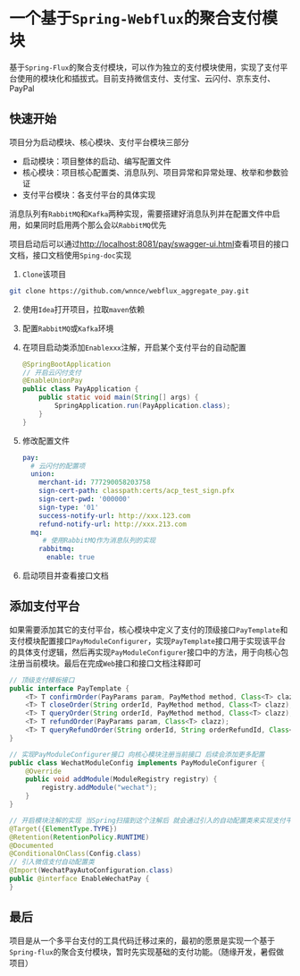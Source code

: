 # 一个基于`Spring-Webflux`的聚合支付模块

基于`Spring-Flux`的聚合支付模块，可以作为独立的支付模块使用，实现了支付平台使用的模块化和插拔式。目前支持微信支付、支付宝、云闪付、京东支付、PayPal

## 快速开始

项目分为启动模块、核心模块、支付平台模块三部分

- 启动模块：项目整体的启动、编写配置文件
- 核心模块：项目核心配置类、消息队列、项目异常和异常处理、枚举和参数验证
- 支付平台模块：各支付平台的具体实现

消息队列有`RabbitMQ`和`Kafka`两种实现，需要搭建好消息队列并在配置文件中启用，如果同时启用两个那么会以`RabbitMQ`优先

项目启动后可以通过[http://localhost:8081/pay/swagger-ui.html](http://localhost:8081/pay/swagger-ui.html)查看项目的接口文档，接口文档使用`Sping-doc`实现

1. `Clone`该项目

```bash
git clone https://github.com/wnnce/webflux_aggregate_pay.git
```

2. 使用`Idea`打开项目，拉取`maven`依赖

3. 配置`RabbitMQ`或`Kafka`环境

4. 在项目启动类添加`Enablexxx`注解，开启某个支付平台的自动配置

   ```java
   @SpringBootApplication
   // 开启云闪付支付
   @EnableUnionPay
   public class PayApplication {
       public static void main(String[] args) {
           SpringApplication.run(PayApplication.class);
       }
   }
   ```

5. 修改配置文件

   ```yaml
   pay:
     # 云闪付的配置项
     union:
       merchant-id: 777290058203758
       sign-cert-path: classpath:certs/acp_test_sign.pfx
       sign-cert-pwd: '000000'
       sign-type: '01'
       success-notify-url: http://xxx.123.com
       refund-notify-url: http://xxx.213.com
     mq:
     	# 使用RabbitMQ作为消息队列的实现
       rabbitmq:
         enable: true
   ```

6. 启动项目并查看接口文档

## 添加支付平台

如果需要添加其它的支付平台，核心模块中定义了支付的顶级接口`PayTemplate`和支付模块配置接口`PayModuleConfigurer`，实现`PayTemplate`接口用于实现该平台的具体支付逻辑，然后再实现`PayModuleConfigurer`接口中的方法，用于向核心包注册当前模块。最后在完成`Web`接口和接口文档注释即可

```java
// 顶级支付模板接口
public interface PayTemplate {
    <T> T confirmOrder(PayParams param, PayMethod method, Class<T> clazz);
    <T> T closeOrder(String orderId, PayMethod method, Class<T> clazz);
    <T> T queryOrder(String orderId, PayMethod method, Class<T> clazz);
    <T> T refundOrder(PayParams param, Class<T> clazz);
    <T> T queryRefundOrder(String orderId, String orderRefundId, Class<T> clazz);
}
```

```java
// 实现PayModuleConfigurer接口 向核心模块注册当前接口 后续会添加更多配置
public class WechatModuleConfig implements PayModuleConfigurer {
    @Override
    public void addModule(ModuleRegistry registry) {
        registry.addModule("wechat");
    }
}
```

```java
// 开启模块注解的实现 当Spring扫描到这个注解后 就会通过引入的自动配置类来实现支付平台的自动配置
@Target({ElementType.TYPE})
@Retention(RetentionPolicy.RUNTIME)
@Documented
@ConditionalOnClass(Config.class)
// 引入微信支付自动配置类
@Import(WechatPayAutoConfiguration.class)
public @interface EnableWechatPay {
}
```

## 最后

项目是从一个多平台支付的工具代码迁移过来的，最初的愿景是实现一个基于`Spring-flux`的聚合支付模块，暂时先实现基础的支付功能。（随缘开发，暑假做项目）